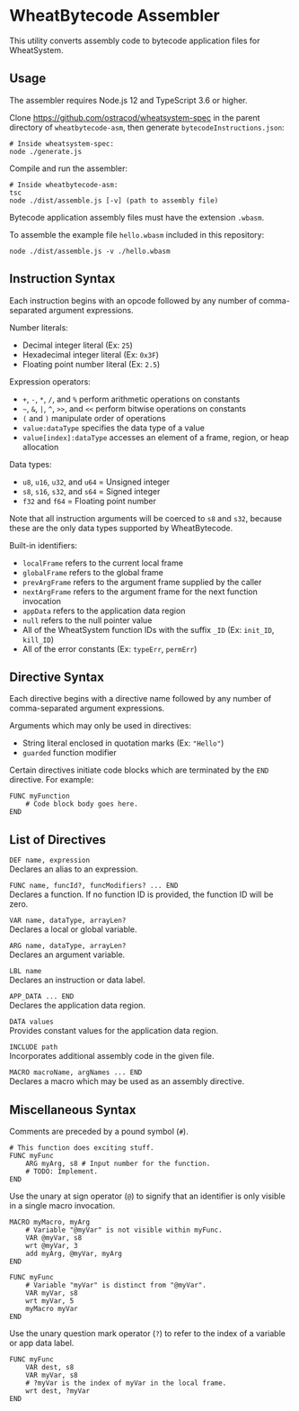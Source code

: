 
# WheatBytecode Assembler

This utility converts assembly code to bytecode application files for WheatSystem.

## Usage

The assembler requires Node.js 12 and TypeScript 3.6 or higher.

Clone https://github.com/ostracod/wheatsystem-spec in the parent directory of `wheatbytecode-asm`, then generate `bytecodeInstructions.json`:

```
# Inside wheatsystem-spec:
node ./generate.js
```

Compile and run the assembler:

```
# Inside wheatbytecode-asm:
tsc
node ./dist/assemble.js [-v] (path to assembly file)
```

Bytecode application assembly files must have the extension `.wbasm`.

To assemble the example file `hello.wbasm` included in this repository:

```
node ./dist/assemble.js -v ./hello.wbasm
```

## Instruction Syntax

Each instruction begins with an opcode followed by any number of comma-separated argument expressions.

Number literals:

* Decimal integer literal (Ex: `25`)
* Hexadecimal integer literal (Ex: `0x3F`)
* Floating point number literal (Ex: `2.5`)

Expression operators:

* `+`, `-`, `*`, `/`, and `%` perform arithmetic operations on constants
* `~`, `&`, `|`, `^`, `>>`, and `<<` perform bitwise operations on constants
* `(` and `)` manipulate order of operations
* `value:dataType` specifies the data type of a value
* `value[index]:dataType` accesses an element of a frame, region, or heap allocation

Data types:

* `u8`, `u16`, `u32`, and `u64` = Unsigned integer
* `s8`, `s16`, `s32`, and `s64` = Signed integer
* `f32` and `f64` = Floating point number

Note that all instruction arguments will be coerced to `s8` and `s32`, because these are the only data types supported by WheatBytecode.

Built-in identifiers:

* `localFrame` refers to the current local frame
* `globalFrame` refers to the global frame
* `prevArgFrame` refers to the argument frame supplied by the caller
* `nextArgFrame` refers to the argument frame for the next function invocation
* `appData` refers to the application data region
* `null` refers to the null pointer value
* All of the WheatSystem function IDs with the suffix `_ID` (Ex: `init_ID`, `kill_ID`)
* All of the error constants (Ex: `typeErr`, `permErr`)

## Directive Syntax

Each directive begins with a directive name followed by any number of comma-separated argument expressions.

Arguments which may only be used in directives:

* String literal enclosed in quotation marks (Ex: `"Hello"`)
* `guarded` function modifier

Certain directives initiate code blocks which are terminated by the `END` directive. For example:

```
FUNC myFunction
    # Code block body goes here.
END
```

## List of Directives

`DEF name, expression`  
Declares an alias to an expression.

`FUNC name, funcId?, funcModifiers? ... END`  
Declares a function. If no function ID is provided, the function ID will be zero.

`VAR name, dataType, arrayLen?`  
Declares a local or global variable.

`ARG name, dataType, arrayLen?`  
Declares an argument variable.

`LBL name`  
Declares an instruction or data label.

`APP_DATA ... END`  
Declares the application data region.

`DATA values`  
Provides constant values for the application data region.

`INCLUDE path`  
Incorporates additional assembly code in the given file.

`MACRO macroName, argNames ... END`  
Declares a macro which may be used as an assembly directive.

## Miscellaneous Syntax

Comments are preceded by a pound symbol (`#`).

```
# This function does exciting stuff.
FUNC myFunc
    ARG myArg, s8 # Input number for the function.
    # TODO: Implement.
END
```

Use the unary at sign operator (`@`) to signify that an identifier is only visible in a single macro invocation.

```
MACRO myMacro, myArg
    # Variable "@myVar" is not visible within myFunc.
    VAR @myVar, s8
    wrt @myVar, 3
    add myArg, @myVar, myArg
END

FUNC myFunc
    # Variable "myVar" is distinct from "@myVar".
    VAR myVar, s8
    wrt myVar, 5
    myMacro myVar
END
```

Use the unary question mark operator (`?`) to refer to the index of a variable or app data label.

```
FUNC myFunc
    VAR dest, s8
    VAR myVar, s8
    # ?myVar is the index of myVar in the local frame.
    wrt dest, ?myVar
END
```



